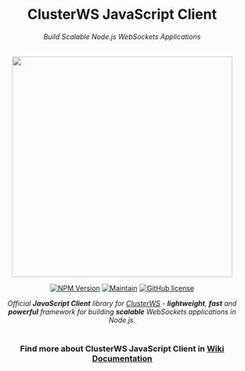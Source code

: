 <h1 align="center">ClusterWS JavaScript Client</h1> 
<h6 align="center">Build Scalable Node.js WebSockets Applications</h6>

<p align="center">
 <img src="https://cdn.rawgit.com/goriunov/159120ca6a883d8d4e75543ec395d361/raw/d22028ecc726d7d3cc30a2a85cc7cc454b0afada/clusterws.svg" width="450">
</p>

<p align="center">
    <a href="https://www.npmjs.com/package/clusterws-client-js"><img src="https://img.shields.io/badge/npm-3.0.6-AE1E80.svg?style=for-the-badge" alt="NPM Version" /></a>
    <a href="https://github.com/ClusterWS/ClusterWS-Client-JS/graphs/commit-activity"><img src="https://img.shields.io/badge/Maintain-Yes-AE1E80.svg?style=for-the-badge" alt="Maintain" /></a>
    <a href="https://github.com/ClusterWS/ClusterWS-Client-JS/blob/master/LICENSE"><img src="https://img.shields.io/badge/LICENSE-MIT-AE1E80.svg?style=for-the-badge" alt="GitHub license"/></a>
</p>

<p align="center">
    <i>Official <strong>JavaScript Client</strong> library for <a href="https://github.com/ClusterWS/ClusterWS">ClusterWS</a> - <strong>lightweight</strong>, <strong>fast</strong> and <strong>powerful</strong> framework for building <strong>scalable</strong> WebSockets applications in Node.js.</i>
</p>

<h1></h1>
<h3 align="center">
    Find more about ClusterWS JavaScript Client in <a href="https://github.com/ClusterWS/ClusterWS-Client-JS/wiki"><strong>Wiki Documentation</strong></a>
</h3>
